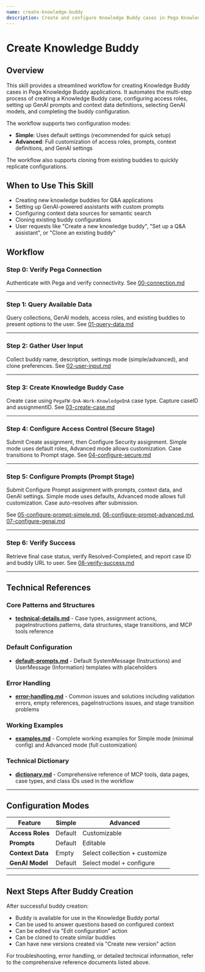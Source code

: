 ```yaml
---
name: create-knowledge-buddy
description: Create and configure Knowledge Buddy cases in Pega Knowledge Buddy applications. This skill should be used when the user wants to create a new knowledge buddy with configurable access control, GenAI prompts, context data definitions, and model settings. Supports both simple (default settings) and advanced (full customization) configuration modes.
---
```


# Create Knowledge Buddy

## Overview

This skill provides a streamlined workflow for creating Knowledge Buddy cases in Pega Knowledge Buddy applications. It automates the multi-step process of creating a Knowledge Buddy case, configuring access roles, setting up GenAI prompts and context data definitions, selecting GenAI models, and completing the buddy configuration.

The workflow supports two configuration modes:
- **Simple**: Uses default settings (recommended for quick setup)
- **Advanced**: Full customization of access roles, prompts, context definitions, and GenAI settings

The workflow also supports cloning from existing buddies to quickly replicate configurations.

## When to Use This Skill

- Creating new knowledge buddies for Q&A applications
- Setting up GenAI-powered assistants with custom prompts
- Configuring context data sources for semantic search
- Cloning existing buddy configurations
- User requests like "Create a new knowledge buddy", "Set up a Q&A assistant", or "Clone an existing buddy"

## Workflow

### Step 0: Verify Pega Connection

Authenticate with Pega and verify connectivity. See [00-connection.md](references/00-connection.md)

---

### Step 1: Query Available Data

Query collections, GenAI models, access roles, and existing buddies to present options to the user. See [01-query-data.md](references/01-query-data.md)

---

### Step 2: Gather User Input

Collect buddy name, description, settings mode (simple/advanced), and clone preferences. See [02-user-input.md](references/02-user-input.md)

---

### Step 3: Create Knowledge Buddy Case

Create case using `PegaFW-QnA-Work-KnowledgeQnA` case type. Capture caseID and assignmentID. See [03-create-case.md](references/03-create-case.md)

---

### Step 4: Configure Access Control (Secure Stage)

Submit Create assignment, then Configure Security assignment. Simple mode uses default roles, Advanced mode allows customization. Case transitions to Prompt stage. See [04-configure-secure.md](references/04-configure-secure.md)

---

### Step 5: Configure Prompts (Prompt Stage)

Submit Configure Prompt assignment with prompts, context data, and GenAI settings. Simple mode uses defaults, Advanced mode allows full customization. Case auto-resolves after submission.

See [05-configure-prompt-simple.md](references/05-configure-prompt-simple.md), [06-configure-prompt-advanced.md](references/06-configure-prompt-advanced.md), [07-configure-genai.md](references/07-configure-genai.md)

---

### Step 6: Verify Success

Retrieve final case status, verify Resolved-Completed, and report case ID and buddy URL to user. See [08-verify-success.md](references/08-verify-success.md)

---

## Technical References

### Core Patterns and Structures
- **[technical-details.md](references/technical-details.md)** - Case types, assignment actions, pageInstructions patterns, data structures, stage transitions, and MCP tools reference

### Default Configuration
- **[default-prompts.md](references/default-prompts.md)** - Default SystemMessage (Instructions) and UserMessage (Information) templates with placeholders

### Error Handling
- **[error-handling.md](references/error-handling.md)** - Common issues and solutions including validation errors, empty references, pageInstructions issues, and stage transition problems

### Working Examples
- **[examples.md](references/examples.md)** - Complete working examples for Simple mode (minimal config) and Advanced mode (full customization)

### Technical Dictionary
- **[dictionary.md](dictionary.md)** - Comprehensive reference of MCP tools, data pages, case types, and class IDs used in the workflow

---

## Configuration Modes

| Feature | Simple | Advanced |
|---------|--------|----------|
| **Access Roles** | Default | Customizable |
| **Prompts** | Default | Editable |
| **Context Data** | Empty | Select collection + customize |
| **GenAI Model** | Default | Select model + configure |

---

## Next Steps After Buddy Creation

After successful buddy creation:
- Buddy is available for use in the Knowledge Buddy portal
- Can be used to answer questions based on configured context
- Can be edited via "Edit configuration" action
- Can be cloned to create similar buddies
- Can have new versions created via "Create new version" action

For troubleshooting, error handling, or detailed technical information, refer to the comprehensive reference documents listed above.
